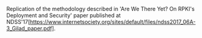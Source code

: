 Replication of the methodology described in 'Are We There Yet? On RPKI's Deployment and Security' paper
published at NDSS'17[https://www.internetsociety.org/sites/default/files/ndss2017_06A-3_Gilad_paper.pdf].

